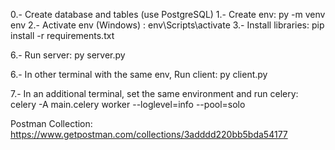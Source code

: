 0.- Create database and tables (use PostgreSQL)
1.- Create env:
    py -m venv env
2.- Activate env (Windows) :
    env\Scripts\activate
3.- Install libraries:
    pip install -r requirements.txt
    
6.- Run server:
    py server.py

6.- In other terminal with the same env, Run client:
    py client.py

7.- In an additional terminal, set the same environment and run celery: 
    celery -A main.celery worker --loglevel=info --pool=solo


Postman Collection: https://www.getpostman.com/collections/3adddd220bb5bda54177